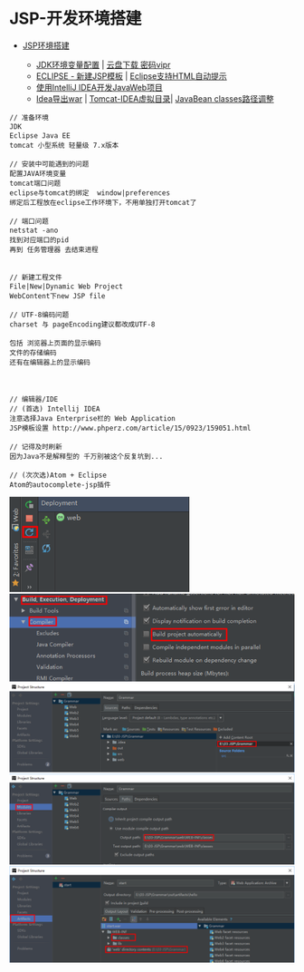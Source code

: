 # **JSP-开发环境搭建**

- [JSP环境搭建](http://www.jianshu.com/p/5b022371de26)

  - [JDK环境变量配置](http://jingyan.baidu.com/article/6dad5075d1dc40a123e36ea3.html) | [云盘下载 密码vipr](http://pan.baidu.com/s/1o7pUJOm)
  - [ECLIPSE - 新建JSP模板](http://blog.csdn.net/peixuh/article/details/12623547) | [Eclipse支持HTML自动提示](http://www.cnblogs.com/zhuawang/p/5596455.html)
  - [使用IntelliJ IDEA开发JavaWeb项目](http://youthlin.com/20151128.html)
  - [Idea导出war](http://blog.csdn.net/thehide/article/details/52042487) | [Tomcat-IDEA虚拟目录](http://www.cnblogs.com/zhuiyi/p/5900092.html)| [JavaBean classes路径调整](http://www.itnose.net/detail/6272750.html)

```
// 准备环境
JDK
Eclipse Java EE
tomcat 小型系统 轻量级 7.x版本

// 安装中可能遇到的问题
配置JAVA环境变量
tomcat端口问题
eclipse与tomcat的绑定  window|preferences
绑定后工程放在eclipse工作环境下，不用单独打开tomcat了

// 端口问题
netstat -ano
找到对应端口的pid
再到 任务管理器 去结束进程


// 新建工程文件
File|New|Dynamic Web Project
WebContent下new JSP file

// UTF-8编码问题
charset 与 pageEncoding建议都改成UTF-8

包括 浏览器上页面的显示编码
文件的存储编码
还有在编辑器上的显示编码



// 编辑器/IDE
// (首选) Intellij IDEA
注意选择Java Enterprise栏的 Web Application
JSP模板设置 http://www.phperz.com/article/15/0923/159051.html

// 记得及时刷新
因为Java不是解释型的 千万别被这个反复坑到...

// (次次选)Atom + Eclipse
Atom的autocomplete-jsp插件
```

![](/assets/idea-refresh978.png) ![](/assets/auto453.png)![](/assets/webroot-add899.png)![](/assets/classes-path785.png)![](/assets/artifacts-setting432.png)

